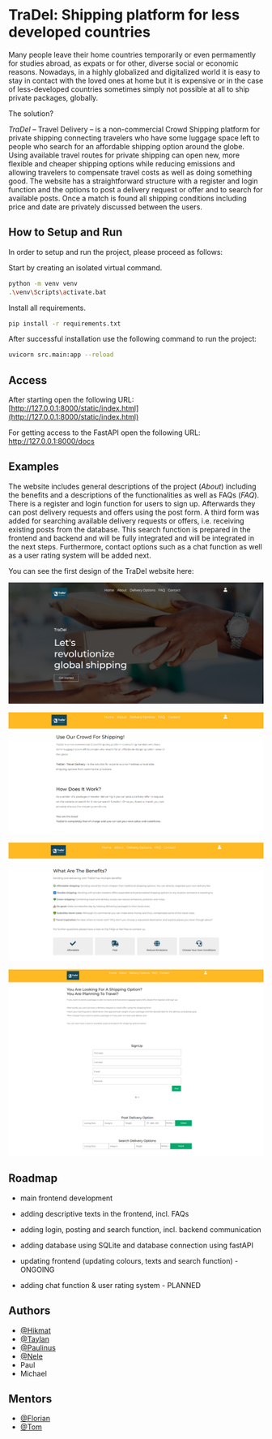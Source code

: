 
# TraDel: Shipping platform for less developed countries
Many people leave their home countries temporarily or even permamently for studies abroad, as expats or for other, diverse social or economic reasons. Nowadays, in a highly globalized and digitalized world it is easy to stay in contact with the loved ones at home but it is expensive or in the case of less-developed countries sometimes simply not possible at all to ship private packages, globally. 


The solution? 

*TraDel* – Travel Delivery – is a non-commercial Crowd Shipping platform for private shipping connecting travelers who have some luggage space left to people who search for an affordable shipping option around the globe. Using available travel routes for private shipping can open new, more flexible and cheaper shipping options while reducing emissions and allowing travelers to compensate travel costs as well as doing something good. The website has a straightforward structure with a register and login function and the options to post a delivery request or offer and to search for available posts. Once a match is found all shipping conditions including price and date are privately discussed between the users.


## How to Setup and Run

In order to setup and run the project, please proceed as follows:

Start by creating an isolated virtual command.

```bash
python -m venv venv
.\venv\Scripts\activate.bat
```
Install all requirements.

```bash
pip install -r requirements.txt
```

After successful installation use the following command to run the project:

```bash
uvicorn src.main:app --reload
```

## Access

After starting open the following URL: [http://127.0.0.1:8000/static/index.html](http://127.0.0.1:8000/static/index.html)

For getting access to the FastAPI open the following URL: http://127.0.0.1:8000/docs


## Examples

The website includes general descriptions of the project (*About*) including the benefits and a descriptions of the functionalities as well as FAQs (*FAQ*). 
There is a register and login function for users to sign up. Afterwards they can post delivery requests and offers using the post form. A third form was added for searching available delivery requests or offers, i.e. receiving existing posts from the database. This search function is prepared in the frontend and backend and will be fully integrated and will be integrated in the next steps. Furthermore, contact options such as a chat function as well as a user rating system will be added next.

You can see the first design of the TraDel website here: 

![TraDel - Header](https://github.com/TechLabs-Dortmund/shipping-platform-for-less-developed-countries/blob/d1c197004209235952d9c872fd8330473d87fe5f/Screenshots/1_Tradel_Home.png)

![TraDel - About](https://github.com/TechLabs-Dortmund/shipping-platform-for-less-developed-countries/blob/d1c197004209235952d9c872fd8330473d87fe5f/Screenshots/2_Tradel_About.png) 

![TraDel - About2](https://github.com/TechLabs-Dortmund/shipping-platform-for-less-developed-countries/blob/d1c197004209235952d9c872fd8330473d87fe5f/Screenshots/3_Tradel_About_Benefits.png)

![TraDel - Options](https://github.com/TechLabs-Dortmund/shipping-platform-for-less-developed-countries/blob/d1c197004209235952d9c872fd8330473d87fe5f/Screenshots/4_Tradel_DeliveryOptions.png) 

  
## Roadmap

- main frontend development 
- adding descriptive texts in the frontend, incl. FAQs
- adding login, posting and search function, incl. backend communication 
- adding database using SQLite and database connection using fastAPI
- updating frontend (updating colours, texts and search function)  - ONGOING

- adding chat function & user rating system - PLANNED

  
## Authors

- [@Hikmat](https://www.github.com/hiko91)
- [@Taylan](https://github.com/taylanyild)
- [@Paulinus](https://github.com/PaulAyere)
- [@Nele](https://github.com/NelM3004)
- Paul 
- Michael


## Mentors
- [@Florian](https://github.com/TheMerphin)
- [@Tom](https://github.com/ScholliYT)


  

